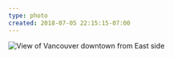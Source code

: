 ```yaml
---
type: photo
created: 2018-07-05 22:15:15-07:00
---
```

![View of Vancouver downtown from East side](/media/images/photos/2018/07/main.jpg)
